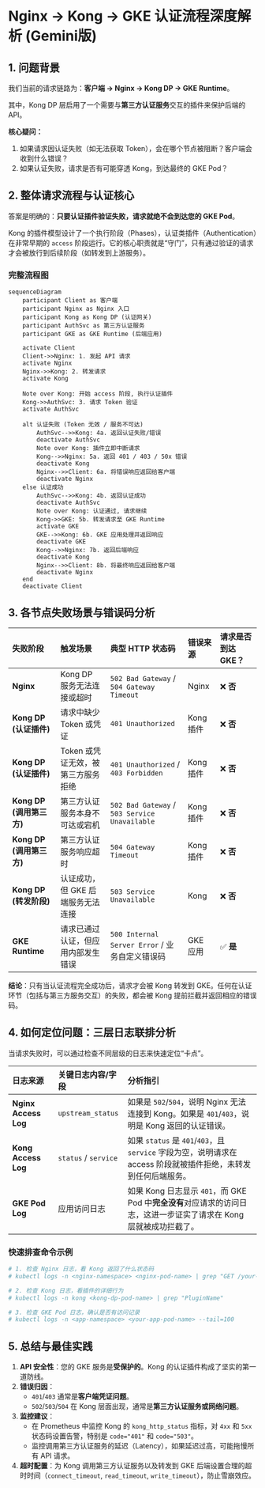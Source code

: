 # Nginx -> Kong -> GKE 认证流程深度解析 (Gemini版)

## 1. 问题背景

我们当前的请求链路为：**客户端 → Nginx → Kong DP → GKE Runtime**。

其中，Kong DP 层启用了一个需要与**第三方认证服务**交互的插件来保护后端的 API。

**核心疑问：**
1.  如果请求因认证失败（如无法获取 Token），会在哪个节点被阻断？客户端会收到什么错误？
2.  如果认证失败，请求是否有可能穿透 Kong，到达最终的 GKE Pod？

## 2. 整体请求流程与认证核心

答案是明确的：**只要认证插件验证失败，请求就绝不会到达您的 GKE Pod**。

Kong 的插件模型设计了一个执行阶段（Phases），认证类插件（Authentication）在非常早期的 `access` 阶段运行。它的核心职责就是“守门”，只有通过验证的请求才会被放行到后续阶段（如转发到上游服务）。

### 完整流程图

```mermaid
sequenceDiagram
    participant Client as 客户端
    participant Nginx as Nginx 入口
    participant Kong as Kong DP (认证网关)
    participant AuthSvc as 第三方认证服务
    participant GKE as GKE Runtime (后端应用)

    activate Client
    Client->>Nginx: 1. 发起 API 请求
    activate Nginx
    Nginx->>Kong: 2. 转发请求
    activate Kong
    
    Note over Kong: 开始 access 阶段, 执行认证插件
    Kong->>AuthSvc: 3. 请求 Token 验证
    activate AuthSvc
    
    alt 认证失败 (Token 无效 / 服务不可达)
        AuthSvc-->>Kong: 4a. 返回认证失败/错误
        deactivate AuthSvc
        Note over Kong: 插件立即中断请求
        Kong-->>Nginx: 5a. 返回 401 / 403 / 50x 错误
        deactivate Kong
        Nginx-->>Client: 6a. 将错误响应返回给客户端
        deactivate Nginx
    else 认证成功
        AuthSvc-->>Kong: 4b. 返回认证成功
        deactivate AuthSvc
        Note over Kong: 认证通过, 请求继续
        Kong->>GKE: 5b. 转发请求至 GKE Runtime
        activate GKE
        GKE-->>Kong: 6b. GKE 应用处理并返回响应
        deactivate GKE
        Kong-->>Nginx: 7b. 返回后端响应
        deactivate Kong
        Nginx-->>Client: 8b. 将最终响应返回给客户端
        deactivate Nginx
    end
    deactivate Client
```

## 3. 各节点失败场景与错误码分析

| 失败阶段 | 触发场景 | 典型 HTTP 状态码 | 错误来源 | 请求是否到达 GKE？ |
| :--- | :--- | :--- | :--- | :--- |
| **Nginx** | Kong DP 服务无法连接或超时 | `502 Bad Gateway` / `504 Gateway Timeout` | Nginx | ❌ **否** |
| **Kong DP (认证插件)** | 请求中缺少 Token 或凭证 | `401 Unauthorized` | Kong 插件 | ❌ **否** |
| **Kong DP (认证插件)** | Token 或凭证无效，被第三方服务拒绝 | `401 Unauthorized` / `403 Forbidden` | Kong 插件 | ❌ **否** |
| **Kong DP (调用第三方)** | 第三方认证服务本身不可达或宕机 | `502 Bad Gateway` / `503 Service Unavailable` | Kong 插件 | ❌ **否** |
| **Kong DP (调用第三方)** | 第三方认证服务响应超时 | `504 Gateway Timeout` | Kong 插件 | ❌ **否** |
| **Kong DP (转发阶段)** | 认证成功，但 GKE 后端服务无法连接 | `503 Service Unavailable` | Kong | ❌ **否** |
| **GKE Runtime** | 请求已通过认证，但应用内部发生错误 | `500 Internal Server Error` / 业务自定义错误码 | GKE 应用 | ✅ **是** |

**结论**：只有当认证流程完全成功后，请求才会被 Kong 转发到 GKE。任何在认证环节（包括与第三方服务交互）的失败，都会被 Kong 提前拦截并返回相应的错误码。

## 4. 如何定位问题：三层日志联排分析

当请求失败时，可以通过检查不同层级的日志来快速定位“卡点”。

| 日志来源 | 关键日志内容/字段 | 分析指引 |
| :--- | :--- | :--- |
| **Nginx Access Log** | `upstream_status` | 如果是 `502`/`504`，说明 Nginx 无法连接到 Kong。如果是 `401`/`403`，说明是 Kong 返回的认证错误。 |
| **Kong Access Log** | `status` / `service` | 如果 `status` 是 `401`/`403`，且 `service` 字段为空，说明请求在 access 阶段就被插件拒绝，未转发到任何后端服务。 |
| **GKE Pod Log** | 应用访问日志 | 如果 Kong 日志显示 `401`，而 GKE Pod 中**完全没有**对应请求的访问日志，这进一步证实了请求在 Kong 层就被成功拦截了。 |

### 快速排查命令示例

```bash
# 1. 检查 Nginx 日志，看 Kong 返回了什么状态码
# kubectl logs -n <nginx-namespace> <nginx-pod-name> | grep "GET /your-api"

# 2. 检查 Kong 日志，看插件的详细行为
# kubectl logs -n kong <kong-dp-pod-name> | grep "PluginName"

# 3. 检查 GKE Pod 日志，确认是否有访问记录
# kubectl logs -n <app-namespace> <your-app-pod-name> --tail=100
```

## 5. 总结与最佳实践

1.  **API 安全性**：您的 GKE 服务是**受保护的**。Kong 的认证插件构成了坚实的第一道防线。
2.  **错误归因**：
    *   `401`/`403` 通常是**客户端凭证问题**。
    *   `502`/`503`/`504` 在 Kong 层面出现，通常是**第三方认证服务或网络问题**。
3.  **监控建议**：
    *   在 Prometheus 中监控 Kong 的 `kong_http_status` 指标，对 `4xx` 和 `5xx` 状态码设置告警，特别是 `code="401"` 和 `code="503"`。
    *   监控调用第三方认证服务的延迟（Latency），如果延迟过高，可能拖慢所有 API 请求。
4.  **超时配置**：为 Kong 调用第三方认证服务以及转发到 GKE 后端设置合理的超时时间（`connect_timeout`, `read_timeout`, `write_timeout`），防止雪崩效应。
